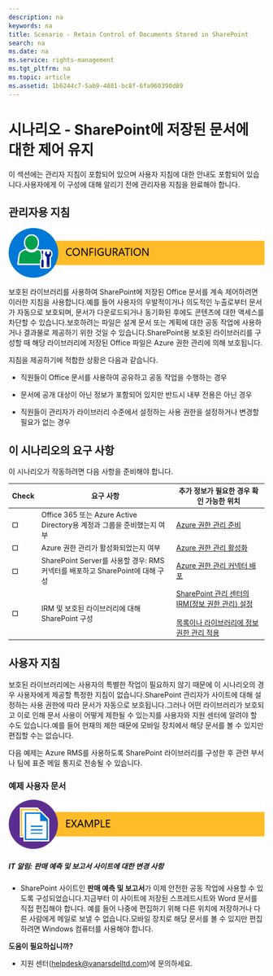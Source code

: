 ```yaml
---
description: na
keywords: na
title: Scenario - Retain Control of Documents Stored in SharePoint
search: na
ms.date: na
ms.service: rights-management
ms.tgt_pltfrm: na
ms.topic: article
ms.assetid: 1b6244c7-5ab9-4881-bc8f-6fa960390d89
---
```

# 시나리오 - SharePoint에 저장된 문서에 대한 제어 유지
이 섹션에는 관리자 지침이 포함되어 있으며 사용자 지침에 대한 안내도 포함되어 있습니다.사용자에게 이 구성에 대해 알리기 전에 관리자용 지침을 완료해야 합니다.

## 관리자용 지침
![](../Image/AzRMS_AdminBanner.png)

보호된 라이브러리를 사용하여 SharePoint에 저장된 Office 문서를 계속 제어하려면 이러한 지침을 사용합니다.예를 들어 사용자의 우발적이거나 의도적인 누출로부터 문서가 자동으로 보호되며, 문서가 다운로드되거나 동기화된 후에도 콘텐츠에 대한 액세스를 차단할 수 있습니다.보호하려는 파일은 설계 문서 또는 계획에 대한 공동 작업에 사용하거나 결과물로 제공하기 위한 것일 수 있습니다.SharePoint용 보호된 라이브러리를 구성할 때 해당 라이브러리에 저장된 Office 파일은 Azure 권한 관리에 의해 보호됩니다.

지침을 제공하기에 적합한 상황은 다음과 같습니다.

-   직원들이 Office 문서를 사용하여 공유하고 공동 작업을 수행하는 경우

-   문서에 공개 대상이 아닌 정보가 포함되어 있지만 반드시 내부 전용은 아닌 경우

-   직원들이 관리자가 라이브러리 수준에서 설정하는 사용 권한을 설정하거나 변경할 필요가 없는 경우

## 이 시나리오의 요구 사항
이 시나리오가 작동하려면 다음 사항을 준비해야 합니다.

|Check|요구 사항|추가 정보가 필요한 경우 확인 가능한 위치|
|---------|---------|---------------------------|
|![](../Image/4d269a30-a873-45c5-87de-30ee6558e7b0.gif)|Office 365 또는 Azure Active Directory용 계정과 그룹을 준비했는지 여부|[Azure 권한 관리 준비](https://technet.microsoft.com/library/jj585029.aspx)|
|![](../Image/4d269a30-a873-45c5-87de-30ee6558e7b0.gif)|Azure 권한 관리가 활성화되었는지 여부|[Azure 권한 관리 활성화](https://technet.microsoft.com/library/jj658941.aspx)|
|![](../Image/4d269a30-a873-45c5-87de-30ee6558e7b0.gif)|SharePoint Server를 사용할 경우: RMS 커넥터를 배포하고 SharePoint에 대해 구성|[Azure 권한 관리 커넥터 배포](https://technet.microsoft.com/library/dn375964.aspx)|
|![](../Image/4d269a30-a873-45c5-87de-30ee6558e7b0.gif)|IRM 및 보호된 라이브러리에 대해 SharePoint 구성|[SharePoint 관리 센터의 IRM(정보 권한 관리) 설정](https://support.office.com/en-us/article/Set-up-Information-Rights-Management-IRM-in-SharePoint-admin-center-239ce6eb-4e81-42db-bf86-a01362fed65c)<br /><br />[목록이나 라이브러리에 정보 권한 관리 적용](http://office.microsoft.com/sharepoint-help/apply-information-rights-management-to-a-list-or-library-HA102891460.aspx)|

## 사용자 지침
보호된 라이브러리에는 사용자의 특별한 작업이 필요하지 않기 때문에 이 시나리오의 경우 사용자에게 제공할 특정한 지침이 없습니다.SharePoint 관리자가 사이트에 대해 설정하는 사용 권한에 따라 문서가 자동으로 보호됩니다.그러나 어떤 라이브러리가 보호되고 이로 인해 문서 사용이 어떻게 제한될 수 있는지를 사용자와 지원 센터에 알려야 할 수도 있습니다.예를 들어 현재의 제한 때문에 모바일 장치에서 해당 문서를 볼 수 있지만 편집할 수는 없습니다.

다음 예제는 Azure RMS를 사용하도록 SharePoint 라이브러리를 구성한 후 관련 부서나 팀에 표준 메일 통지로 전송될 수 있습니다.

### 예제 사용자 문서
![](../Image/AzRMS_ExampleBanner.png)

##### IT 알림: 판매 예측 및 보고서 사이트에 대한 변경 사항

-   SharePoint 사이트인 **판매 예측 및 보고서**가 이제 안전한 공동 작업에 사용할 수 있도록 구성되었습니다.지금부터 이 사이트에 저장된 스프레드시트와 Word 문서를 직접 편집해야 합니다. 예를 들어 나중에 편집하기 위해 다른 위치에 저장하거나 다른 사람에게 메일로 보낼 수 없습니다.모바일 장치로 해당 문서를 볼 수 있지만 편집하려면 Windows 컴퓨터를 사용해야 합니다.

**도움이 필요하십니까?**

-   지원 센터(helpdesk@vanarsdelltd.com)에 문의하세요.

